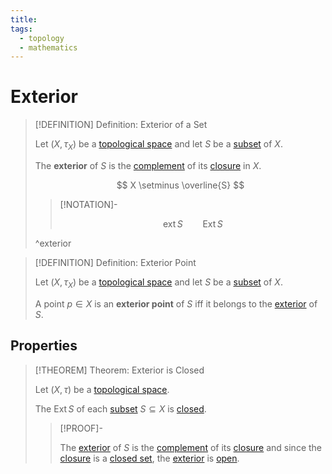 ```yaml
---
title: 
tags:
  - topology
  - mathematics
---
```


# Exterior

>[!DEFINITION] Definition: Exterior of a Set
>
>Let $(X, \tau_X)$ be a [topological space](../Topological%20Spaces/index.md) and let $S$ be a [subset](../../../Set%20Theory/index.md) of $X$.
>
>The **exterior** of $S$ is the [complement](../../../Set%20Theory/Complement.md) of its [closure](Closure.md) in $X$.
>
>$$
>X \setminus \overline{S}
>$$
>
>>[!NOTATION]-
>>
>>$$
>>\operatorname{ext} S \qquad \operatorname{Ext} S
>>$$
>>
>
>^exterior
>

>[!DEFINITION] Definition: Exterior Point
>
>Let $(X, \tau_X)$ be a [topological space](../Topological%20Spaces/index.md) and let $S$ be a [subset](../../../Set%20Theory/index.md) of $X$.
>
>A point $p \in X$ is an **exterior point** of $S$ iff it belongs to the [exterior](Exterior.md) of $S$.
>

## Properties


>[!THEOREM] Theorem: Exterior is Closed
>
>Let $(X, \tau)$ be a [topological space](../Topological%20Spaces/index.md).
>
>The [](Exterior.md#^exterior) $\operatorname{Ext} S$ of each [subset](../../../Set%20Theory/index.md) $S \subseteq X$ is [closed](../Topological%20Spaces/Closed%20Sets.md).
>
>>[!PROOF]-
>>
>>The [exterior](Exterior.md) of $S$ is the [complement](../../../Set%20Theory/Complement.md) of its [closure](Closure.md) and since the [closure](Closure.md) is a [closed set](../Topological%20Spaces/Closed%20Sets.md), the [exterior](Exterior.md) is [open](../Topological%20Spaces/Open%20Sets.md).
>>
>